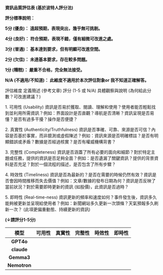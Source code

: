 ﻿**資訊品質評估表 (基於波特人評分法)**

**評分標準說明：**

**5分 (優良)： 遠超預期，表現突出，幾乎無可挑剔。**

**4分 (良好)： 符合預期，表現不錯，僅有細微可改進之處。**

**3分 (普通)： 基本達到要求，但有明顯可改進空間。**

**2分 (欠佳)： 未達基本要求，存在較多問題。**

**1分 (糟糕)： 嚴重不合格，完全無法接受。**

**N/A (不適用/不知道)： 此維度不適用於本次評估對象or 我不知道正確解答。**

評估維度	定義簡述 (參考文章)	評分 (1-5 或 N/A)	具體觀察與說明 (為何給此分數？可改進建議？)

1\. 可用性 (Usability)	資訊是否易於獲取、閱讀、理解和使用？使用者能否輕鬆找到並利用所需資訊？例如：界面設計是否直觀？導航是否清晰？資訊呈現是否易懂？是否有過多干擾？操作是否便捷？

2\. 真實性 (Authenticity/Truthfulness)	資訊是否準確、可靠、來源是否可信？內容是否基於事實，而非臆測或虛假陳述？例如：資訊來源是否明確標註？是否有明顯錯誤或矛盾？數據是否經過核實？是否有權威機構背書？

3\. 完整性 (Completeness)	資訊是否涵蓋了所有必要的面向和細節？對於特定主題或任務，提供的資訊是否足夠全面？例如：是否遺漏了關鍵資訊？提供的背景資料是否充足？對於一個流程的描述，是否包含了所有步驟？

4\. 時效性 (Timeliness)	資訊是否為最新的？是否在需要的時候仍然有效？資訊是否會因時間推移而失去價值？例如：文章/數據的發布日期為何？資訊是否反映了當前狀況？對於需要即時更新的資訊 (如股價)，此資訊是否過時？

5\. 即時性 (Real-time-ness)	資訊更新的頻率和速度如何？事件發生後，資訊多久能夠被更新並呈現給使用者？例如：新聞網站多久更新一次頭條？天氣預報多久刷新一次？ (此項更偏重動態、持續更新的資訊)

**(↓請評分1-5分)**

|模型|可用性|真實性|完整性|時效性|即時性|
| :-: | :-: | :-: | :-: | :-: | :-: |
|**GPT4o**||||||
|**claude**||||||
|**Gemma3**||||||
|**Nemotron**||||||

